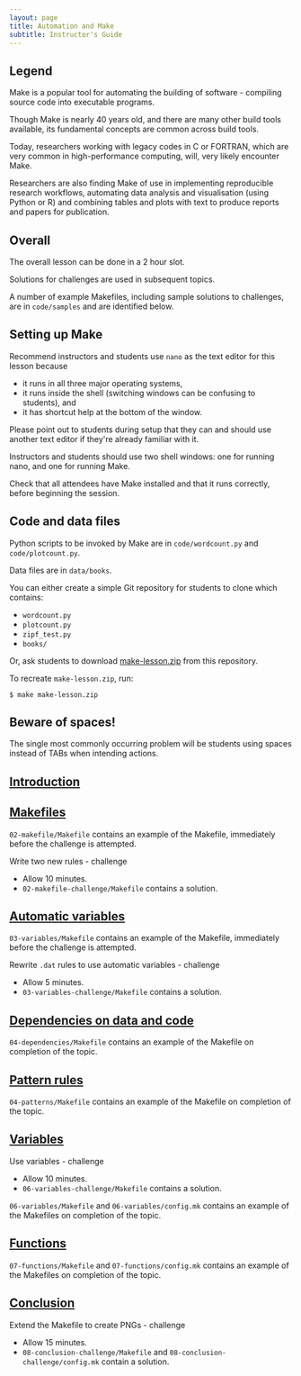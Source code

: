 ```yaml
---
layout: page
title: Automation and Make
subtitle: Instructor's Guide
---
```


## Legend

Make is a popular tool for automating the building of software -
compiling source code into executable programs.

Though Make is nearly 40 years old, and there are many other build
tools available, its fundamental concepts are common across build
tools.

Today, researchers working with legacy codes in C or FORTRAN, which
are very common in high-performance computing, will, very likely
encounter Make.

Researchers are also finding Make of use in implementing reproducible
research workflows, automating data analysis and visualisation (using
Python or R) and combining tables and plots with text to produce
reports and papers for publication.

## Overall

The overall lesson can be done in a 2 hour slot.

Solutions for challenges are used in subsequent topics.

A number of example Makefiles, including sample solutions to
challenges, are in `code/samples` and are identified below.

## Setting up Make

Recommend instructors and students use `nano` as the text editor for
this lesson because 

* it runs in all three major operating systems,
* it runs inside the shell (switching windows can be confusing to
  students), and
* it has shortcut help at the bottom of the window.

Please point out to students during setup that they can and should use
another text editor if they're already familiar with it.

Instructors and students should use two shell windows: one for running
nano, and one for running Make.

Check that all attendees have Make installed and that it runs
correctly, before beginning the session.

## Code and data files

Python scripts to be invoked by Make are in `code/wordcount.py` and
`code/plotcount.py`.

Data files are in `data/books`.

You can either create a simple Git repository for students to clone
which contains:

* `wordcount.py`
* `plotcount.py`
* `zipf_test.py`
* `books/`

Or, ask students to download
[make-lesson.zip](./make-lesson.zip) from this repository.

To recreate `make-lesson.zip`, run:

~~~ {.bash}
$ make make-lesson.zip
~~~

## Beware of spaces!

The single most commonly occurring problem will be students using
spaces instead of TABs when intending actions.

## [Introduction](01-intro.html)

## [Makefiles](02-makefiles.html)

`02-makefile/Makefile` contains an example of the Makefile,
immediately before the challenge is attempted.

Write two new rules - challenge

* Allow 10 minutes.
* `02-makefile-challenge/Makefile` contains a solution.

## [Automatic variables](03-variables.html)

`03-variables/Makefile` contains an example of the Makefile,
immediately before the challenge is attempted.

Rewrite `.dat` rules to use automatic variables - challenge

* Allow 5 minutes.
* `03-variables-challenge/Makefile` contains a solution.

## [Dependencies on data and code](04-dependencies.html)

`04-dependencies/Makefile` contains an example of the Makefile on
completion of the topic.

## [Pattern rules](05-patterns.html)

`04-patterns/Makefile` contains an example of the Makefile on
completion of the topic.

## [Variables](06-variables.html)

Use variables - challenge

* Allow 10 minutes.
* `06-variables-challenge/Makefile` contains a solution.

`06-variables/Makefile` and `06-variables/config.mk` contains an
example of the Makefiles on completion of the topic.

## [Functions](07-functions.html)

`07-functions/Makefile` and `07-functions/config.mk` contains an
example of the Makefiles on completion of the topic.

## [Conclusion](08-conclusion.html)

Extend the Makefile to create PNGs - challenge

* Allow 15 minutes.
* `08-conclusion-challenge/Makefile` and
  `08-conclusion-challenge/config.mk` contain a solution.
